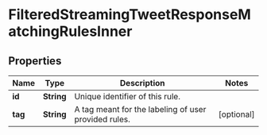 

# FilteredStreamingTweetResponseMatchingRulesInner


## Properties

| Name | Type | Description | Notes |
|------------ | ------------- | ------------- | -------------|
|**id** | **String** | Unique identifier of this rule. |  |
|**tag** | **String** | A tag meant for the labeling of user provided rules. |  [optional] |




